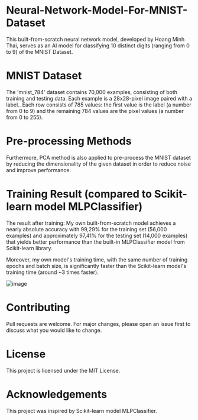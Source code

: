 # Neural-Network-Model-For-MNIST-Dataset
This built-from-scratch neural network model, developed by Hoang Minh Thai, serves as an AI model for classifying 10 distinct digits (ranging from 0 to 9) of the MNIST Dataset.

# MNIST Dataset
The 'mnist_784' dataset contains 70,000 examples, consisting of both training and testing data. Each example is a 28x28-pixel image paired with a label.. Each row consists of 785 values: the first value is the label (a number from 0 to 9) and the remaining 784 values are the pixel values (a number from 0 to 255).

# Pre-processing Methods
Furthermore, PCA method is also applied to pre-process the MNIST dataset by reducing the dimensionality of the given dataset in order to reduce noise and improve performance.

# Training Result (compared to Scikit-learn model MLPClassifier)
The result after training: My own built-from-scratch model achieves a nearly absolute accuracy with 99,29% for the training set (56,000 examples) and approximately 97,41% for the testing set (14,000 examples) that yields better performance than the built-in MLPClassifier model from Scikit-learn library.

Moreover, my own model's training time, with the same number of training epochs and batch size, is significantly faster than the Scikit-learn model's training time (around ~3 times faster).  

![image](https://github.com/meanthai/Neural-Network-Model-For-MNIST-Dataset/assets/147926426/e3ccc86e-dc1d-4217-8dbc-4a8986086ba9)


# Contributing
Pull requests are welcome. For major changes, please open an issue first to discuss what you would like to change.

# License
This project is licensed under the MIT License.

# Acknowledgements
This project was inspired by Scikit-learn model MLPClassifier.

